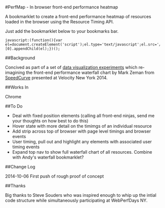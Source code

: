 #PerfMap - In browser front-end performance heatmap

A bookmarklet to create a front-end performance heatmap of resources loaded in the browser using the Resource Timing API.

Just add the bookmarklet below to your bookmarks bar.

```
javascript:(function(){var el=document.createElement('script');el.type='text/javascript';el.src='//zeman.github.io/perfmap/bookmarklet/perfmap.js';document.getElementsByTagName('body')[0].appendChild(el);})();
```

##Background

Concived as part of a set of [data visualization experiments](http://lab.speedcurve.com) which re-imagining the front-end performance waterfall chart by Mark Zeman from [SpeedCurve](http://speedcurve.com) presented at Velocity New York 2014.

##Works In

Chrome

##To Do

- Deal with fixed position elements (calling all front-end ninjas, send me your thoughts on how best to do this)
- Hover state with more detail on the timimgs of an individual resource
- Add strip across top of browser with page level timings and browser events
- User timing, pull out and highlight any elements with associated user timing events
- Expand top nav to show full waterfall chart of all resources. Combine with Andy's waterfall bookmarklet?

##Change Log

2014-10-06 First push of rough proof of concept

##Thanks

Big thanks to Steve Souders who was inspired enough to whip up the intial code structure while simultaneously participating at WebPerfDays NY.